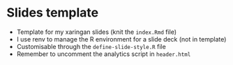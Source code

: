 
# Slides template

<!-- badges: start -->
<!-- badges: end -->

- Template for my xaringan slides (knit the `index.Rmd` file)
- I use renv to manage the R environment for a slide deck (not in template)
- Customisable through the `define-slide-style.R` file
- Remember to uncomment the analytics script in `header.html`
